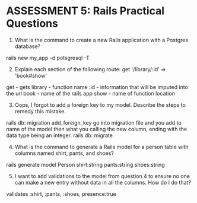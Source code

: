# ASSESSMENT 5: Rails Practical Questions

1. What is the command to create a new Rails application with a Postgres database?

rails new my_app -d potsgresql -T



2. Explain each section of the following route:  get '/library/:id' => 'book#show'

get - gets
library - function name
:id - information that will be imputed into the url
book - name of the rails app
show - name of function location

3. Oops, I forgot to add a foreign key to my model. Describe the steps to remedy this mistake.

rails db: migration add_foreign_key
go into migration file and you add to name of the model then what you calling the new column, ending with the data type being an integer.
rails db: migrate



4. What is the command to generate a Rails model for a person table with columns named shirt, pants, and shoes?

rails generate model Person shirt:string pants:string shoes:string



5. I want to add validations to the model from question 4 to ensure no one can make a new entry without data in all the columns. How do I do that?

validates :shirt, :pants, :shoes, presence:true 

